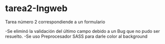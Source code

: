 # tarea2-Ingweb
 Tarea número 2 correspondiende a un formulario

 -Se eliminó la validación del último campo debido a un Bug que no pudo ser resuelto.
 -Se uso Preprocesador SASS para darle color al background


